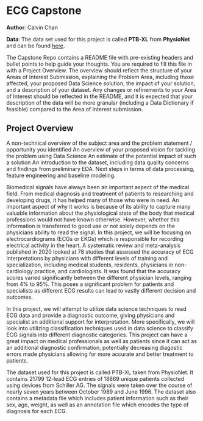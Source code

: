 # ECG Capstone

**Author**: Calvin Chan 

**Data**: The data set used for this project is called **PTB-XL** from **PhysioNet** and can be found [here](https://physionet.org/content/ptb-xl/1.0.3/).

The Capstone Repo contains a README file with pre-existing headers and bullet points to help guide your thoughts. You are required to fill this file in with a Project Overview. The overview should reflect the structure of your Areas of Interest Submission, explaining the Problem Area, including those affected, your proposed Data Science solution, the impact of your solution, and a description of your dataset. Any changes or refinements to your Area of Interest should be reflected in the README, and it is expected that your description of the data will be more granular (including a Data Dictionary if feasible) compared to the Area of Interest submission.

## Project Overview

A non-technical overview of the subject area and the problem statement / opportunity you identified
An overview of your proposed vision for tackling the problem using Data Science
An estimate of the potential impact of such a solution
An introduction to the dataset, including data quality concerns and findings from preliminary EDA.
Next steps in terms of data processing, feature engineering and baseline modeling.

Biomedical signals have always been an important aspect of the medical field. From medical diagnosis and treatment of patients to researching and developing drugs, it has helped many of those who were in need. An important aspect of why it works is because of its ability to capture many valuable information about the physiological state of the body that medical professions would not have known otherwise. However, whether this information is transferred to good use or not solely depends on the physicians ability to read the signal. In this project, we will be focusing on electrocardiograms (ECGs or EKGs) which is responsible for recording electrical activity in the heart. A systematic review and meta-analysis published in 2020 looked at 78 studies that assessed the accuracy of ECG interpretations by physicians with different levels of training and specialization, including medical students, residents, physicians in non-cardiology practice, and cardiologists. It was found that the accuracy scores varied significantly between the different physician levels, ranging from 4% to 95%. This poses a significant problem for patients and specialists as different ECG results can lead to vastly different decision and outcomes. 

In this project, we will attempt to utilize data science techniques to read ECG data and provide a diagnostic outcome, giving physicians and specialist an additional support for interpretation. More specifically, we will look into utilizing classification techniques used in data science to classify ECG signals into different diagnostic categories. This project can have a great impact on medical professionals as well as patients since it can act as an additional diagnostic confirmation, potentially decreasing diagostic errors made physicians allowing for more accurate and better treatment to patients. 

The dataset used for this project is called PTB-XL taken from PhysioNet. It contains 21799 12-lead ECG entries of 18869 unique patients collected using devices from Schiller AG. The signals were taken over the course of nearly seven years between October 1989 and June 1996. The dataset also contains a metadata file which includes patient information such as their sex, age, weight, as well as an annotation file which encodes the type of diagnosis for each ECG. 
